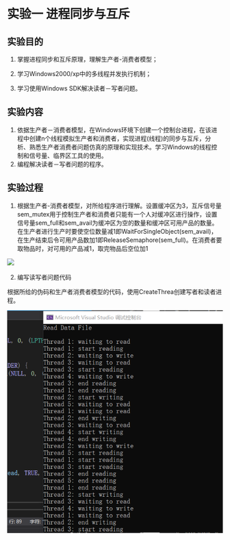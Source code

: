 # 实验一 进程同步与互斥

## 实验目的

1. 掌握进程同步和互斥原理，理解生产者-消费者模型；

2. 学习Windows2000/xp中的多线程并发执行机制；

3. 学习使用Windows SDK解决读者－写者问题。

## 实验内容

1. 依据生产者－消费者模型，在Windows环境下创建一个控制台进程，在该进程中创建n个线程模拟生产者和消费者，实现进程(线程)的同步与互斥，分析、熟悉生产者消费者问题仿真的原理和实现技术。学习Windows的线程控制和信号量、临界区工具的使用。
2. 编程解决读者－写者问题的程序。

## 实验过程

1. 根据生产者-消费者模型，对所给程序进行理解。设置缓冲区为3，互斥信号量sem_mutex用于控制生产者和消费者只能有一个人对缓冲区进行操作，设置信号量sem_full和sem_avail为缓冲区为空的数量和缓冲区可用产品的数量。在生产者进行生产时要使空位数量减1即WaitForSingleObject(sem_avail)，在生产结束后令可用产品数加1即ReleaseSemaphore(sem_full)。在消费者要取物品时，对可用的产品减1，取完物品后空位加1

![](/Chap1实验报告.assets/procum.png)

2. 编写读写者问题代码

根据所给的伪码和生产者消费者模型的代码，使用CreateThrea创建写者和读者进程。

![](Chap1实验报告.assets/read.png)

